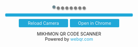 <!DOCTYPE html>
<html>
<head>
  <meta http-equiv="Content-type" content="text/html;charset=UTF-8">
  <meta name="viewport" content="width=device-width, initial-scale=1.0"/>
<title>MIKHMON QR CODE SCANNER</title>
  <style>
    video {
      width: 100%    !important;
      height: auto   !important;
    }
    .btn{
      margin-top:5px;
      margin-bottom:10px;
      padding:5px;
      background-color: #20a8d8;
      color: #f3f4f5;
      border-radius:3px;
      width: 150px;
      cursor: pointer;
    }
    .camera{
      padding:5px;
      background-color: #20a8d8;
      border-radius:3px;
      width: 80%;
    }
    a{
      text-decoration: none;
      color:#20a8d8;
    }
    .progress{
      padding:10px;
      margin-top:5px;
    }
    .progress span{
      transition: all 500ms ease;
      background: grey;
      box-shadow: 1px 2px 3px #999;
      height: 10px;
      width: 10px;   
      display: inline-block;
      border-radius: 10px;
      animation: wave 2s ease  infinite;
    } 
    .progress span:nth-child(1){  animation-delay: 0; }
    .progress span:nth-child(2){  animation-delay: 100ms; }
    .progress span:nth-child(3){  animation-delay: 200ms; }
    .progress span:nth-child(4){  animation-delay: 300ms; }
    .progress span:nth-child(5){  animation-delay: 400ms; }
    .progress span:nth-child(6){  animation-delay: 500ms; }
    .progress span:nth-child(7){  animation-delay: 600ms; }
    .progress span:nth-child(8){  animation-delay: 700ms; }
    @keyframes wave{
      0%, 40%, 100% { 
        transform: translate(0, 0);
        background-color: grey;    
      }
      10% {     
        transform: translate(0, -15px); 
        background-color: #20a8d8;    
      }  
    }
  </style>
<script type="text/javascript" src="llqrcode.js"></script>
<script type="text/javascript" src="webqr.js"></script>
</head>
<body>
  <center>
    <div id="main">
      <div id="mainbody">
        <div class="progress">
          <span></span>
          <span></span>
          <span></span>
          <span></span>
          <span></span>
          <span></span>
          <span></span>
          <span></span>
        </div>
        <div class="camera" id="outdiv"></div>
        <div style="display: table;">
          <div style="display: table-row;">
            <div style="display: table-cell; padding:3px;">
              <div class="btn" id="reload" onclick="location.reload();">Reload Camera</div>
            </div>
            <div style="display: table-cell; padding:3px;">
              <div class="btn" onclick="document.location = 'googlechrome://navigate?url=https://laksa19.github.io/myqr/';">Open in Chrome</div>
              <!--<div class="btn" onclick="openInChrome();">Open in Chrome</div>-->
            </div>
          </div>
        </div>
      </div>
    </div>
    <div>MIKHMON QR CODE SCANNER <br>Powered by <a href="http://www.webqr.com">webqr.com</a></div>
  </center>
<canvas style="display:none;" id="qr-canvas" width="800" height="600"></canvas>
<script type="text/javascript">load();</script>
<script>
  function openInChrome(){
  String url = "https://laksa19.github.io/myqr/";
    try {
        Intent i = new Intent("android.intent.action.MAIN");
        i.setComponent(ComponentName.unflattenFromString("com.android.chrome/com.android.chrome.Main"));
        i.addCategory("android.intent.category.LAUNCHER");
        i.setData(Uri.parse(url));
        startActivity(i);
    }
    catch(ActivityNotFoundException e) {
        // Chrome is probably not installed
    }
  }
 </script>
</body>
</html>
